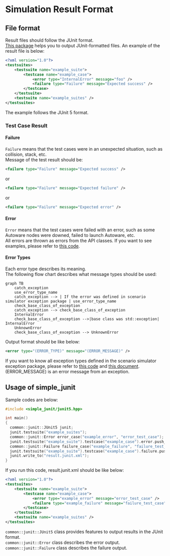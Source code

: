 # Simulation Result Format

## File format

Result files should follow the JUnit format.  
[This package](https://github.com/tier4/scenario_simulator_v2-docs/tree/master/common/simple_junit) helps you to output JUnit-formatted files.
An example of the result file is below:

```xml
<?xml version="1.0"?>
<testsuites>
	<testsuite name="example_suite">
		<testcase name="example_case">
			<error type="InternalError" message="foo" />
			<failure type="Failure" message="Expected success" />
		</testcase>
	</testsuite>
	<testsuite name="example_suites" />
</testsuites>
```

The example follows the JUnit 5 format.

### Test Case Result

#### Failure

`Failure` means that the test cases were in an unexpected situation, such as collision, stack, etc.  
Message of the test result should be:

```xml
<failure type="Failure" message="Expected success" />
```

or

```xml
<failure type="Failure" message="Expected failure" />
```

or

```xml
<failure type="Failure" message="Expected error" />
```

#### Error

`Error` means that the test cases were failed with an error, such as some Autoware nodes were downed, failed to launch Autoware, etc.  
All errors are thrown as errors from the API classes.
If you want to see examples, please refer to [this code](https://github.com/tier4/scenario_simulator_v2-docs/blob/c6d7c4da7556a593dc3d34b0a982bc[…]r/include/openscenario_interpreter/openscenario_interpreter.hpp).

#### Error Types

Each error type describes its meaning.  
The following flow chart describes what message types should be used:

```mermaid
graph TB
    catch_exception
    use_error_type_name
    catch_exception --> | If the error was defined in scenario simulator exception package | use_error_type_name
    check_base_class_of_exception
    catch_exception --> check_base_class_of_exception
    InternalError
    check_base_class_of_exception -->|base class was std::exception| InternalError
    UnknownError
    check_base_class_of_exception --> UnknownError
```

Output format should be like below:

```xml
<error type="(ERROR_TYPE)" message="(ERROR_MESSAGE)" />
```

If you want to know all exception types defined in the scenario simulator exception package, please refer to [this code](https://github.com/tier4/scenario_simulator_v2-docs/blob/master/common/scenario_simulator_exception/include/scenario_simulator_exception/exception.hpp) and [this document](ErrorCategories.md).  
(ERROR_MESSAGE) is an error message from an exception.

## Usage of simple_junit

Sample codes are below:

```c++
#include <simple_junit/junit5.hpp>

int main()
{
  common::junit::JUnit5 junit;
  junit.testsuite("example_suites");
  common::junit::Error error_case("example_error", "error_test_case");
  junit.testsuite("example_suite").testcase("example_case").error.push_back(error_case);
  common::junit::Failure failure_case("example_failure", "failure_test_case");
  junit.testsuite("example_suite").testcase("example_case").failure.push_back(failure_case);
  junit.write_to("result.junit.xml");
}
```

If you run this code, result.junit.xml should be like below:

```xml
<?xml version="1.0"?>
<testsuites>
	<testsuite name="example_suite">
		<testcase name="example_case">
			<error type="example_error" message="error_test_case" />
			<failure type="example_failure" message="failure_test_case" />
		</testcase>
	</testsuite>
	<testsuite name="example_suites" />
</testsuites>
```

`common::junit::JUnit5` class provides features to output results in the JUnit format.  
`common::junit::Error` class describes the error output.  
`common::junit::Failure` class describes the failure output.
